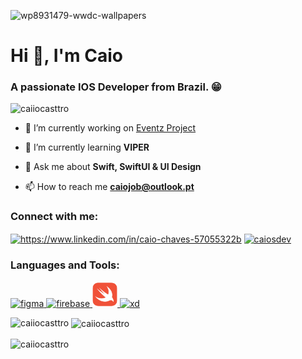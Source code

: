 

![wp8931479-wwdc-wallpapers](https://github.com/caiiocasttro/caiiocasttro/assets/104564732/0ebe234c-423e-41b3-adfa-597925c88cd9)


<h1 align="left">Hi 👋, I'm Caio</h1>
<h3 align="left">A passionate IOS Developer from Brazil. 😁</h3>

<p align="left"> <img src="https://komarev.com/ghpvc/?username=caiiocasttro&label=Profile%20views&color=0e75b6&style=flat" alt="caiiocasttro" /> </p>

- 🔭 I’m currently working on [Eventz Project](https://github.com/caiiocasttro/Eventz.git)

- 🌱 I’m currently learning **VIPER**

- 💬 Ask me about **Swift, SwiftUI & UI Design**

- 📫 How to reach me **caiojob@outlook.pt**

<h3 align="left">Connect with me:</h3>
<p align="left">
<a href="https://linkedin.com/in/caio-chaves-57055322b" target="blank"><img align="center" src="https://raw.githubusercontent.com/rahuldkjain/github-profile-readme-generator/master/src/images/icons/Social/linked-in-alt.svg" alt="https://www.linkedin.com/in/caio-chaves-57055322b" height="30" width="40" /></a>
<a href="https://instagram.com/caiosdev" target="blank"><img align="center" src="https://raw.githubusercontent.com/rahuldkjain/github-profile-readme-generator/master/src/images/icons/Social/instagram.svg" alt="caiosdev" height="30" width="40" /></a>
</p>

<h3 align="left">Languages and Tools:</h3>
<p align="left"> <a href="https://www.figma.com/" target="_blank" rel="noreferrer"> <img src="https://www.vectorlogo.zone/logos/figma/figma-icon.svg" alt="figma" width="40" height="40"/> </a> <a href="https://firebase.google.com/" target="_blank" rel="noreferrer"> <img src="https://www.vectorlogo.zone/logos/firebase/firebase-icon.svg" alt="firebase" width="40" height="40"/> </a> <a href="https://developer.apple.com/swift/" target="_blank" rel="noreferrer"> <img src="https://raw.githubusercontent.com/devicons/devicon/master/icons/swift/swift-original.svg" alt="swift" width="40" height="40"/> </a> <a href="https://www.adobe.com/products/xd.html" target="_blank" rel="noreferrer"> <img src="https://cdn.worldvectorlogo.com/logos/adobe-xd.svg" alt="xd" width="40" height="40"/> </a> </p>

<p><img align="left" src="https://github-readme-stats.vercel.app/api/top-langs?username=caiiocasttro&show_icons=true&locale=en&layout=compact" alt="caiiocasttro" /></p>

<p>&nbsp;<img align="center" src="https://github-readme-stats.vercel.app/api?username=caiiocasttro&show_icons=true&locale=en" alt="caiiocasttro" /></p>

<p><img align="center" src="https://github-readme-streak-stats.herokuapp.com/?user=caiiocasttro&" alt="caiiocasttro" /></p>
